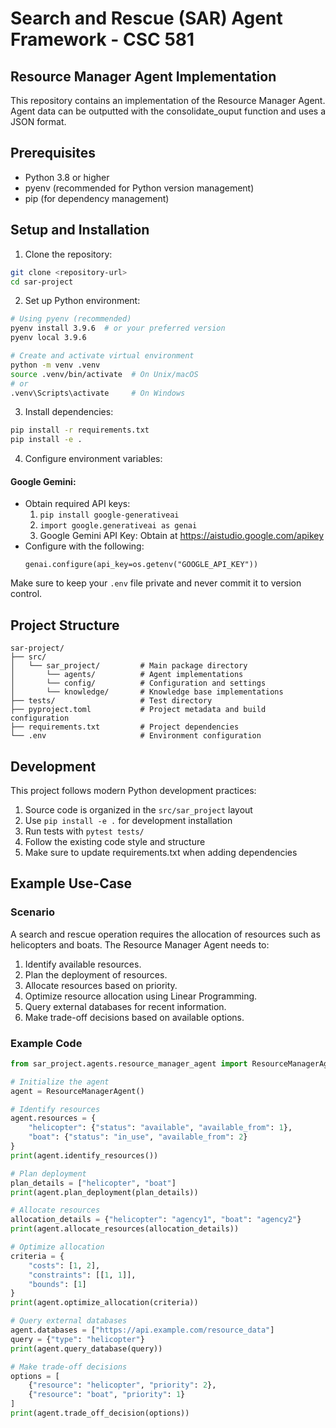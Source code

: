 # Search and Rescue (SAR) Agent Framework - CSC 581

## Resource Manager Agent Implementation

This repository contains an implementation of the Resource Manager Agent. Agent data can be outputted with the consolidate_ouput function and uses a JSON format.

## Prerequisites

- Python 3.8 or higher
- pyenv (recommended for Python version management)
- pip (for dependency management)

## Setup and Installation

1. Clone the repository:

```bash
git clone <repository-url>
cd sar-project
```

2. Set up Python environment:

```bash
# Using pyenv (recommended)
pyenv install 3.9.6  # or your preferred version
pyenv local 3.9.6

# Create and activate virtual environment
python -m venv .venv
source .venv/bin/activate  # On Unix/macOS
# or
.venv\Scripts\activate     # On Windows
```

3. Install dependencies:

```bash
pip install -r requirements.txt
pip install -e .
```

4. Configure environment variables:

#### Google Gemini:

- Obtain required API keys:
  1. `pip install google-generativeai`
  2. `import google.generativeai as genai`
  3. Google Gemini API Key: Obtain at https://aistudio.google.com/apikey
- Configure with the following:
  ```
  genai.configure(api_key=os.getenv("GOOGLE_API_KEY"))
  ```

Make sure to keep your `.env` file private and never commit it to version control.

## Project Structure

```
sar-project/
├── src/
│   └── sar_project/         # Main package directory
│       └── agents/          # Agent implementations
│       └── config/          # Configuration and settings
│       └── knowledge/       # Knowledge base implementations
├── tests/                   # Test directory
├── pyproject.toml           # Project metadata and build configuration
├── requirements.txt         # Project dependencies
└── .env                     # Environment configuration
```

## Development

This project follows modern Python development practices:

1. Source code is organized in the `src/sar_project` layout
2. Use `pip install -e .` for development installation
3. Run tests with `pytest tests/`
4. Follow the existing code style and structure
5. Make sure to update requirements.txt when adding dependencies

## Example Use-Case

### Scenario

A search and rescue operation requires the allocation of resources such as helicopters and boats. The Resource Manager Agent needs to:

1. Identify available resources.
2. Plan the deployment of resources.
3. Allocate resources based on priority.
4. Optimize resource allocation using Linear Programming.
5. Query external databases for recent information.
6. Make trade-off decisions based on available options.

### Example Code

```python
from sar_project.agents.resource_manager_agent import ResourceManagerAgent

# Initialize the agent
agent = ResourceManagerAgent()

# Identify resources
agent.resources = {
    "helicopter": {"status": "available", "available_from": 1},
    "boat": {"status": "in_use", "available_from": 2}
}
print(agent.identify_resources())

# Plan deployment
plan_details = ["helicopter", "boat"]
print(agent.plan_deployment(plan_details))

# Allocate resources
allocation_details = {"helicopter": "agency1", "boat": "agency2"}
print(agent.allocate_resources(allocation_details))

# Optimize allocation
criteria = {
    "costs": [1, 2],
    "constraints": [[1, 1]],
    "bounds": [1]
}
print(agent.optimize_allocation(criteria))

# Query external databases
agent.databases = ["https://api.example.com/resource_data"]
query = {"type": "helicopter"}
print(agent.query_database(query))

# Make trade-off decisions
options = [
    {"resource": "helicopter", "priority": 2},
    {"resource": "boat", "priority": 1}
]
print(agent.trade_off_decision(options))
```
